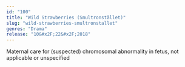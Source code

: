 ```yaml
---
id: "100"
title: "Wild Strawberries (Smultronstället)"
slug: "wild-strawberries-smultronstallet"
genres: "Drama"
release: "10&#x2F;22&#x2F;2018"
---
```


Maternal care for (suspected) chromosomal abnormality in fetus, not applicable or unspecified

